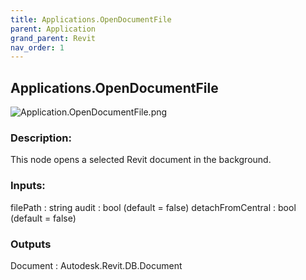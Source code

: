 ```yaml
---
title: Applications.OpenDocumentFile
parent: Application
grand_parent: Revit
nav_order: 1
---
```


## Applications.OpenDocumentFile

![Application.OpenDocumentFile.png](https://raw.githubusercontent.com/johnpierson/RhythmForDynamo/master/docs/img/Application/Application.OpenDocumentFile.png)

### Description:
This node opens a selected Revit document in the background.

### Inputs:
filePath : string
audit : bool (default = false)
detachFromCentral : bool (default = false)

### Outputs
Document : Autodesk.Revit.DB.Document
